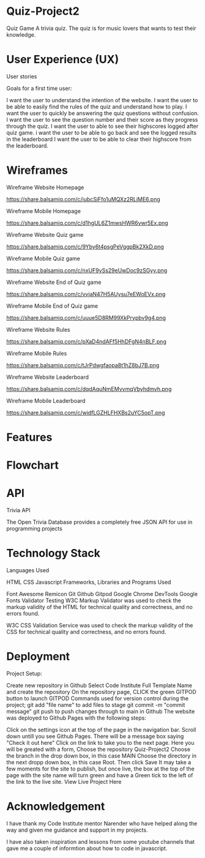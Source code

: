 # Quiz-Project2
Quiz Game
A trivia quiz. The quiz is for music lovers that wants to test their knowledge.

# User Experience (UX)
User stories

Goals for a first time user:

I want the user to understand the intention of the website.
I want the user to be able to easily find the rules of the quiz and understand how to play.
I want the user to quickly be answering the quiz questions without confusion.
I want the user to see the question number and their score as they progress through the quiz.
I want the user to able to see their highscores logged after quiz game.
i want the user to be able to go back and see the logged results in the leaderboard
I want the user to be able to clear their highscore from the leaderboard.

# Wireframes
Wireframe Website Homepage

https://share.balsamiq.com/c/iubcSjFfo1uMQXz2RLjME6.png

Wireframe Mobile Homepage

https://share.balsamiq.com/c/d1hgUL6Z1mwsHWR6vwr5Ex.png

Wireframe Website Quiz game

https://share.balsamiq.com/c/9Yby6t4psgPeVggpBk2XkD.png

Wireframe Mobile Quiz game

https://share.balsamiq.com/c/nxUF9ySs29eUwDoc9zSGyy.png

Wireframe Website End of Quiz game

https://share.balsamiq.com/c/vvjaN47H5AUysu7eEWoEVx.png

Wireframe Mobile End of Quiz game

https://share.balsamiq.com/c/uuue5D8RM99XkPrypbv9g4.png

Wireframe Website Rules

https://share.balsamiq.com/c/pXaD4ndAFf5HhDFgN4nBLF.png

Wireframe Mobile Rules

https://share.balsamiq.com/c/tJrPdwgfaopa8t1hZ8bJ7B.png

Wireframe Website Leaderboard

https://share.balsamiq.com/c/dqdAquNmEMvvmqVbyhdmvh.png

Wireframe Mobile Leaderboard

https://share.balsamiq.com/c/widfLGZHLFHXBs2uYC5opT.png

# Features

# Flowchart

# API
Trivia API

The Open Trivia Database provides a completely free JSON API for use in programming projects

# Technology Stack
Languages Used

HTML
CSS
Javascript
Frameworks, Libraries and Programs Used

Font Awesome
Remicon
Git
Github
Gitpod
Google Chrome DevTools
Google Fonts
Validator Testing
W3C Markup Validator was used to check the markup validity of the HTML for technical quality and correctness, and no errors found.

W3C CSS Validation Service was used to check the markup validity of the CSS for technical quality and correctness, and no errors found.

# Deployment
Project Setup:

Create new repository in Github
Select Code Institute Full Template
Name and create the repository
On the repository page, CLICK the green GITPOD button to launch GITPOD
Commands used for version control during the project;
git add "file name" to add files to stage
git commit -m "commit message"
git push to push changes through to main in Github
The website was deployed to Github Pages with the following steps:

Click on the settings icon at the top of the page in the navigation bar.
Scroll down untill you see Github Pages.
There will be a message box saying "Check it out here" Click on the link to take you to the next page.
Here you will be greated with a form, Choose the repository Quiz-Project2
Choose the branch in the drop down box, in this case MAIN
Choose the directory in the next dropp down box, in this case Root.
Then click Save
It may take a few moments for the site to publish, but once live, the box at the top of the page with the site name will turn green and have a Green tick to the left of the link to the live site.
View Live Project Here

# Acknowledgement
I have thank my Code Institute mentor Narender who have helped along the way and given me guidance and support in my projects.

I have also taken inspiration and lessons from some youtube channels that gave me a couple of informtion about how to code in javascript.

